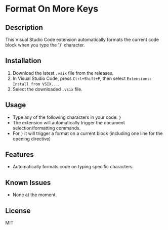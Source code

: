 # Format On More Keys

## Description
This Visual Studio Code extension automatically formats the current code block when you type the '}' character.

## Installation
1. Download the latest `.vsix` file from the releases.
2. In Visual Studio Code, press `Ctrl+Shift+P`, then select `Extensions: Install from VSIX...`.
3. Select the downloaded `.vsix` file.

## Usage
- Type any of the following characters in your code: `}`
- The extension will automatically trigger the document selection/formatting commands.
- For `}` it will trigger a format on a current block (including one line for the opening directive)

## Features
- Automatically formats code on typing specific characters.

## Known Issues
- None at the moment.

## License
MIT

